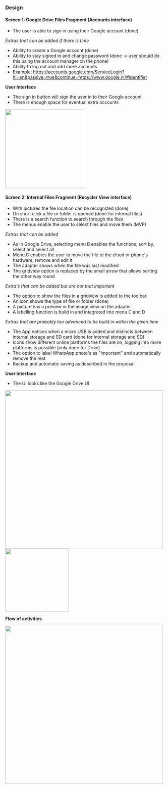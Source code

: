### Design 

#### Screen 1: Google Drive Files Fragment (Accounts interface)
- The user is able to sign in using their Google account (done)

*Extras that can be added if there is time*
- Ability to create a Google account (done)
- Ability to stay signed in and change password (done -> user should do this using the account manager on the phone)
- Ability to log out and add more accounts
- Example: https://accounts.google.com/ServiceLogin?hl=en&passive=true&continue=https://www.google.nl/#identifier

**User Interface**
- The sign in button will sign the user in to their Google account
- There is enough space for eventual extra accounts

<img src="https://cloud.githubusercontent.com/assets/22945709/22077447/8583c624-ddb4-11e6-9b44-8c347decd731.png" width="250">

#### Screen 2: Internal Files Fragment (Recycler View interface)
- With pictures the file location can be recognized (done)
- On short click a file or folder is opened (done for internal files)
- There is a search function to search through the files
- The menus enable the user to select files and move them (MVP)

*Extras that can be added*
- As in Google Drive, selecting menu B enables the functions; sort by, select and select all
- Menu C enables the user to move the file to the cloud or phone's hardware, remove and edit it
- The adapter shows when the file was last modified
- The gridview option is replaced by the small arrow that allows sorting the other way round

*Extra's that can be added but are not that important*
- The option to show the files in a gridview is added to the toolbar.
- An icon shows the type of file or folder (done)
- A picture has a preview in the image view on the adapter
- A labelling function is build in and integrated into menu C and D

*Extras that are probably too advanced to be build in within the given time*
- The App notices when a micro USB is added and distincts between internal storage and SD card (done for internal storage and SD)
- Icons show different online platforms the files are on, logging into more platforms is possible (only done for Drive)
- The option to label WhatsApp photo's as "important" and automatically remove the rest
- Backup and automatic saving as described in the proposal

**User Interface**
- The UI looks like the Google Drive UI

<img src="https://cloud.githubusercontent.com/assets/22945709/21816695/5259cfb8-d761-11e6-930b-fdab08e85a54.png" width="500">
<img src="https://cloud.githubusercontent.com/assets/22945709/22123486/0f6d31fe-de8c-11e6-8f26-7624fe6ad8ff.png" width="200">

**Flow of activities**

<img src="https://cloud.githubusercontent.com/assets/22945709/22124525/7d96cbdc-de90-11e6-9843-6cc6f69fc15d.png" width="500">
